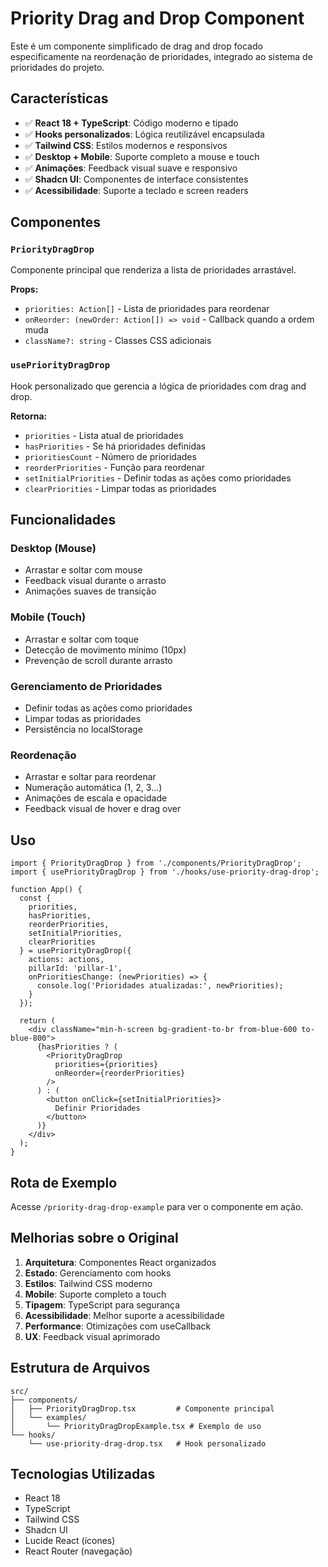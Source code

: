# Priority Drag and Drop Component

Este é um componente simplificado de drag and drop focado especificamente na reordenação de prioridades, integrado ao sistema de prioridades do projeto.

## Características

- ✅ **React 18 + TypeScript**: Código moderno e tipado
- ✅ **Hooks personalizados**: Lógica reutilizável encapsulada
- ✅ **Tailwind CSS**: Estilos modernos e responsivos
- ✅ **Desktop + Mobile**: Suporte completo a mouse e touch
- ✅ **Animações**: Feedback visual suave e responsivo
- ✅ **Shadcn UI**: Componentes de interface consistentes
- ✅ **Acessibilidade**: Suporte a teclado e screen readers

## Componentes

### `PriorityDragDrop`
Componente principal que renderiza a lista de prioridades arrastável.

**Props:**
- `priorities: Action[]` - Lista de prioridades para reordenar
- `onReorder: (newOrder: Action[]) => void` - Callback quando a ordem muda
- `className?: string` - Classes CSS adicionais

### `usePriorityDragDrop`
Hook personalizado que gerencia a lógica de prioridades com drag and drop.

**Retorna:**
- `priorities` - Lista atual de prioridades
- `hasPriorities` - Se há prioridades definidas
- `prioritiesCount` - Número de prioridades
- `reorderPriorities` - Função para reordenar
- `setInitialPriorities` - Definir todas as ações como prioridades
- `clearPriorities` - Limpar todas as prioridades

## Funcionalidades

### Desktop (Mouse)
- Arrastar e soltar com mouse
- Feedback visual durante o arrasto
- Animações suaves de transição

### Mobile (Touch)
- Arrastar e soltar com toque
- Detecção de movimento mínimo (10px)
- Prevenção de scroll durante arrasto

### Gerenciamento de Prioridades
- Definir todas as ações como prioridades
- Limpar todas as prioridades
- Persistência no localStorage

### Reordenação
- Arrastar e soltar para reordenar
- Numeração automática (1, 2, 3...)
- Animações de escala e opacidade
- Feedback visual de hover e drag over

## Uso

```tsx
import { PriorityDragDrop } from './components/PriorityDragDrop';
import { usePriorityDragDrop } from './hooks/use-priority-drag-drop';

function App() {
  const {
    priorities,
    hasPriorities,
    reorderPriorities,
    setInitialPriorities,
    clearPriorities
  } = usePriorityDragDrop({
    actions: actions,
    pillarId: 'pillar-1',
    onPrioritiesChange: (newPriorities) => {
      console.log('Prioridades atualizadas:', newPriorities);
    }
  });

  return (
    <div className="min-h-screen bg-gradient-to-br from-blue-600 to-blue-800">
      {hasPriorities ? (
        <PriorityDragDrop
          priorities={priorities}
          onReorder={reorderPriorities}
        />
      ) : (
        <button onClick={setInitialPriorities}>
          Definir Prioridades
        </button>
      )}
    </div>
  );
}
```

## Rota de Exemplo

Acesse `/priority-drag-drop-example` para ver o componente em ação.

## Melhorias sobre o Original

1. **Arquitetura**: Componentes React organizados
2. **Estado**: Gerenciamento com hooks
3. **Estilos**: Tailwind CSS moderno
4. **Mobile**: Suporte completo a touch
5. **Tipagem**: TypeScript para segurança
6. **Acessibilidade**: Melhor suporte a acessibilidade
7. **Performance**: Otimizações com useCallback
8. **UX**: Feedback visual aprimorado

## Estrutura de Arquivos

```
src/
├── components/
│   ├── PriorityDragDrop.tsx         # Componente principal
│   └── examples/
│       └── PriorityDragDropExample.tsx # Exemplo de uso
└── hooks/
    └── use-priority-drag-drop.tsx   # Hook personalizado
```

## Tecnologias Utilizadas

- React 18
- TypeScript
- Tailwind CSS
- Shadcn UI
- Lucide React (ícones)
- React Router (navegação) 